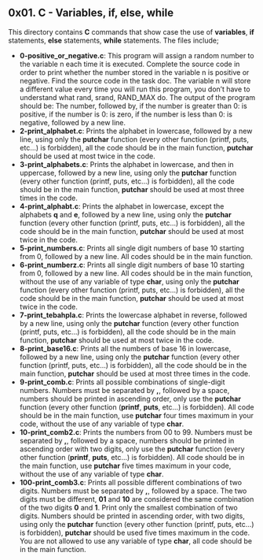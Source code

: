 ## 0x01. C - Variables, if, else, while
This directory contains __C__ commands that show case the use of __variables__, __if__ statements, __else__ statements, __while__ statements. The files include;
- __0-positive_or_negative.c__: This program will assign a random number to the variable n each time it is executed. Complete the source code in order to print whether the number stored in the variable n is positive or negative.
Find the source code in the task doc. The variable n will store a different value every time you will run this program, you don’t have to understand what rand, srand, RAND_MAX do. The output of the program should be: The number, followed by, if the number is greater than 0: is positive, if the number is 0: is zero, if the number is less than 0: is negative, followed by a new line.
- __2-print_alphabet.c__: Prints the alphabet in lowercase, followed by a new line, using only the __putchar__ function (every other function (printf, puts, etc…) is forbidden), all the code should be in the main function, __putchar__ should be used at most twice in the code.
- __3-print_alphabets.c__: Prints the alphabet in lowercase, and then in uppercase, followed by a new line, using only the __putchar__ function (every other function (printf, puts, etc…) is forbidden), all the code should be in the main function, __putchar__ should be used at most three times in the code.
- __4-print_alphabt.c__: Prints the alphabet in lowercase, except the alphabets __q__ and __e__, followed by a new line, using only the __putchar__ function (every other function (printf, puts, etc…) is forbidden), all the code should be in the main function, __putchar__ should be used at most twice in the code.
- __5-print_numbers.c__: Prints all single digit numbers of base 10 starting from 0, followed by a new line. All codes should be in the main function.
- __6-print_numberz.c__: Prints all single digit numbers of base 10 starting from 0, followed by a new line. All codes should be in the main function, without the use of any variable of type __char__, using only the __putchar__ function (every other function (printf, puts, etc…) is forbidden), all the code should be in the main function, __putchar__ should be used at most twice in the code.
- __7-print_tebahpla.c__: Prints the lowercase alphabet in reverse, followed by a new line, using only the __putchar__ function (every other function (printf, puts, etc…) is forbidden), all the code should be in the main function, __putchar__ should be used at most twice in the code.
- __8-print_base16.c__: Prints all the numbers of base 16 in lowercase, followed by a new line, using only the __putchar__ function (every other function (printf, puts, etc…) is forbidden), all the code should be in the main function, __putchar__ should be used at most three times in the code.
- __9-print_comb.c__: Prints all possible combinations of single-digit numbers. Numbers must be separated by __,__, followed by a space, numbers should be printed in ascending order, only use the __putchar__ function (every other function (__printf__, __puts__, etc…) is forbidden). All code should be in the main function, use __putchar__ four times maximum in your code, without the use of any variable of type __char__.
- __10-print_comb2.c__: Prints the numbers from 00 to 99. Numbers must be separated by __,__, followed by a space, numbers should be printed in ascending order with two digits, only use the __putchar__ function (every other function (__printf__, __puts__, etc…) is forbidden). All code should be in the main function, use __putchar__ five times maximum in your code, without the use of any variable of type __char__.
- __100-print_comb3.c__:  Prints all possible different combinations of two digits. Numbers must be separated by __,__, followed by a space. The two digits must be different, __01__ and __10__ are considered the same combination of the two digits __0__ and __1__. Print only the smallest combination of two digits. Numbers should be printed in ascending order, with two digits, using only the __putchar__ function (every other function (printf, puts, etc…) is forbidden), __putchar__ should be used five times maximum in the code. You are not allowed to use any variable of type __char__, all code should be in the main function.